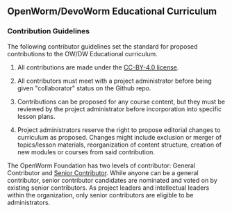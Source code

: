 ## OpenWorm/DevoWorm Educational Curriculum  

### Contribution Guidelines 

The following contributor guidelines set the standard for proposed contributions to the OW/DW Educational curriculum.

1) All contributions are made under the [CC-BY-4.0 license](https://github.com/devoworm/OW-DW-Education/blob/master/CC-BY-SA-4.0%20License.md).  

2) All contributors must meet with a project administrator before being given "collaborator" status on the Github repo.

3) Contributions can be proposed for any course content, but they must be reviewed by the project administrator before incorporation into specific lesson plans.

4) Project administrators reserve the right to propose editorial changes to curriculum as proposed. Changes might include exclusion or merger of topics/lesson materials, reorganization of content structure, creation of new modules or courses from said contribution.

The OpenWorm Foundation has two levels of contributor: General Contributor and [Senior Contributor](http://openworm.org/people). While anyone can be a general contributor, senior contributor candidates are nominated and voted on by existing senior contributors. As project leaders and intellectual leaders within the organization, only senior contributors are eligible to be administrators.   



